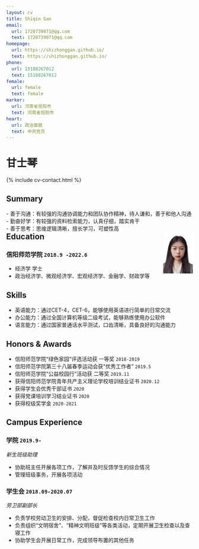 ```yaml
---
layout: cv
title: Shiqin Gan
email:
  url: 1728739071@qq.com
  text: 1728739071@qq.com
homepage:
  url: https://shizhonggan.github.io/
  text: https://shizhonggan.github.io/
phone:
  url: 15188267012
  text: 15188267012
female:
  url: female
  text: female
marker:
  url: 河南省信阳市
  text: 河南省信阳市
heart:
  url: 政治面貌
  text: 中共党员
---
```


# **甘士琴**

<!--
include contact information from the front matter
Supported arguments:
    - homepage: url, text
    - phone
    - email
-->

{% include cv-contact.html %}
## Summary

<div>

<div style="float:left;">
- 善于沟通：有较强的沟通协调能力和团队协作精神，待人谦和，善于和他人沟通<br>
- 勤奋好学：有较强的资料检索能力，认真仔细，踏实肯干<br>
- 善于思考：思维逻辑清晰，擅长学习，可塑性高<br>
</div>

<img align="right" width="80" src="media/profile.jpg"/>

</div>




## Education

### **信阳师范学院** `2018.9 -2022.6`

- 经济学 学士
- 政治经济学、微观经济学、宏观经济学、金融学、财政学等

## Skills

- 英语能力：通过CET-4，CET-6，能够使用英语进行简单的日常交流  
- 办公能力：通过全国计算机等级二级考试，能够熟练使用办公软件  
- 语言能力：通过国家普通话水平测试，口齿清晰，具备良好的沟通能力  

## Honors & Awards

- 信阳师范学院“绿色家园”评选活动获 一等奖 `2018-2019`
- 信阳师范学院第三十八届春季运动会获“优秀工作者” `2019.5` 
- 信阳师范学院“公益校园行”活动获 二等奖 `2019.11`
- 获得信阳师范学院青年共产主义理论学校培训结业证书 `2020.12`
- 获得学生会优秀干部证书 `2020`
- 获得党课培训学习结业证书 `2020`
- 获得校级奖学金 `2020-2021`

## Campus Experience

### **学院** `2019.9-`
_新生班级助理_  
- 协助班主任开展各项工作，了解并及时反馈学生的综合情况  
- 管理班级事务，开展各项活动  

### **学生会** `2018.09-2020.07`
_劳卫部副部长_  

- 负责学校劳动卫生的安排、分配，督促检查校内日常卫生工作  
- 负责组织“文明宿舍”、“精神文明班级”等各类活动，定期开展卫生检查以及查寝工作  
- 协助学生会开展日常工作，完成领导布置的其他任务  


<!-- ### Footer

Last updated: May 2022 -->
